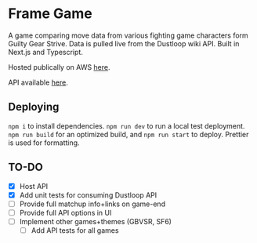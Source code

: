 # Frame Game

A game comparing move data from various fighting game characters form Guilty Gear Strive. Data is pulled live from the Dustloop wiki API.
Built in Next.js and Typescript.

Hosted publically on AWS [here](http://ec2-3-138-143-222.us-east-2.compute.amazonaws.com:3000/).

API available [here](http://ec2-3-138-143-222.us-east-2.compute.amazonaws.com:3000/api).

## Deploying

`npm i` to install dependencies.
`npm run dev` to run a local test deployment.
`npm run build` for an optimized build, and `npm run start` to deploy.
Prettier is used for formatting.

## TO-DO

- [x] Host API
- [x] Add unit tests for consuming Dustloop API
- [ ] Provide full matchup info+links on game-end
- [ ] Provide full API options in UI
- [ ] Implement other games+themes (GBVSR, SF6)
  - [ ] Add API tests for all games
